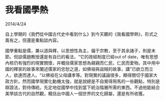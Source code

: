 # 我看國學熱
2014/4/24

自上學期的《我們從中國古代史中看到什么》到今天聽的《我看國學熱》，形式之風有之，但還是重點談內容。

國學重點是儒，兼以道與釋，以思想性為主，偏于宗教，至于其余諸子，則是末節。但談儒趙教授還是有自已的看法，“它的政經制度已經out of date，唯有思想內核仍有強烈的現實關懷，并概括儒家思想為親親而仁民，仁民而愛物。其中用中國的釋家的故事來闡述儒家的忠恕之道，如佛祖與盜賊的故事，講”已欲立而立人，欲達而達人。“以佛祖在父母講孝等。對現實的議論很多，顯得關切于國家大政方針。然而國學現實化動機太強，就是說總是不自覺得用馬的一些觀點，特別是辯證法，對待傳統。先定地從國學中找到當下統治階層所需的東西。不過他能結合美學談古代的自然觀，概括出中國人一個世界的文化歸屬，還是有所收獲。

